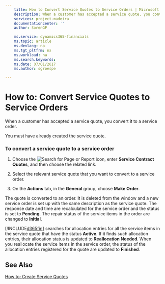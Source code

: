 ```yaml
---
    title: How to Convert Service Quotes to Service Orders | Microsoft Docs
    description: When a customer has accepted a service quote, you convert it to a service order.
    services: project-madeira
    documentationcenter: ''
    author: SorenGP

    ms.service: dynamics365-financials
    ms.topic: article
    ms.devlang: na
    ms.tgt_pltfrm: na
    ms.workload: na
    ms.search.keywords:
    ms.date: 07/01/2017
    ms.author: sgroespe

---
```

# How to: Convert Service Quotes to Service Orders
When a customer has accepted a service quote, you convert it to a service order.  
  
 You must have already created the service quote.  
  
### To convert a service quote to a service order  
  
1.  Choose the ![Search for Page or Report](media/ui-search/search_small.png "Search for Page or Report icon") icon, enter **Service Contract Quotes**, and then choose the related link.  
  
2.  Select the relevant service quote that you want to convert to a service order.  
  
3.  On the **Actions** tab, in the **General** group, choose **Make Order**.  
  
 The quote is converted to an order. It is deleted from the window and a new service order is set up with the same description as the service quote. The response date and time are recalculated for the service order and the status is set to **Pending**. The repair status of the service items in the order are changed to **Initial**.  
  
 [!INCLUDE[d365fin](../../includes/d365fin_md.md)] searches for allocation entries for all the service items in the service quote that have the status **Active**. If it finds such allocation entries, their allocation status is updated to **Reallocation Needed**. When you reallocate the service items in the service order, the status of the allocation entries registered for the quote are updated to **Finished**.  
  
## See Also  
 [How to: Create Service Quotes](../how-to-create-service-quotes.md)